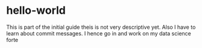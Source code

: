 # hello-world
This is part of the initial guide
theis is not very descriptive yet. Also I have to learn about commit messages. I hence go in and work on my data science forte
